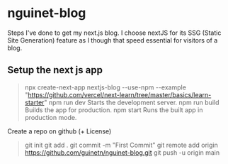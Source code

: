 # nguinet-blog

Steps I've done to get my next.js blog. I choose nextJS for its SSG (Static Site Generation) feature as I though that speed essential for visitors of a blog. 

## Setup the next js app

>npx create-next-app nextjs-blog --use-npm --example "https://github.com/vercel/next-learn/tree/master/basics/learn-starter"
>npm run dev    Starts the development server.
>npm run build  Builds the app for production.
>npm start	Runs the built app in production mode.

Create a repo on github (+ License)

>git init
>git add .
>git commit -m "First Commit"
>git remote add origin https://github.com/guinetn/nguinet-blog.git
>git push -u origin main